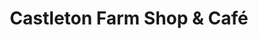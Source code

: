 ---
title: "Castleton Farm Shop & Café"
url: /laurencekirk/castleton-farm-shop-und-cafe/
shop: Hofladen
---
